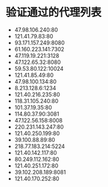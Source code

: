 # 验证通过的代理列表

 - 47.98.106.240:80
 - 121.41.79.83:80
 - 93.171.157.249:8080
 - 61.160.223.141:7302
 - 47.119.19.221:3128
 - 47.122.65.32:8080
 - 59.53.80.122:10024
 - 121.41.85.49:80
 - 47.98.100.134:80
 - 8.213.128.6:1234
 - 121.40.216.235:80
 - 118.31.105.240:80
 - 101.37.19.35:80
 - 114.80.37.90:3081
 - 47.122.56.158:8008
 - 220.231.143.247:80
 - 121.40.250.199:80
 - 39.100.88.89:80
 - 218.77.183.214:5224
 - 121.40.142.117:80
 - 80.249.112.162:80
 - 121.40.251.172:80
 - 39.102.208.189:8081
 - 121.40.170.252:80
